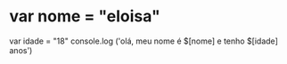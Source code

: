 # var nome = "eloisa"
var idade = "18"
console.log ('olá, meu nome é $[nome] e tenho $[idade] anos')